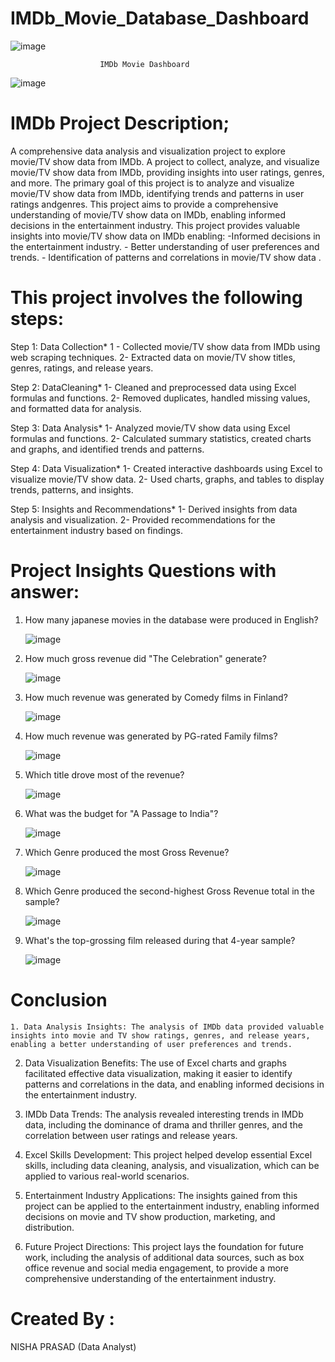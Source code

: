 # IMDb_Movie_Database_Dashboard			
 ![image](https://github.com/user-attachments/assets/135adf10-3d17-47b0-ace2-2722acdb7476)
  																							
						IMDb Movie Dashboard																	
																							
																							
																							
																							
																							
																							
																							
																							
																							
																							
																							
																							
																							
																							
																							
																							
																							
																							
																							
																							
																							
																							
																							
																							
																							
																							
																							
																							
																							
																							
																							
																							
																							
																							
																							
																							
																							
																							
																							
																							
																							
																							
																							
																							
																							
																							
																							
																							
																							
																							
																							
																							
																							
																							
																							
																							
																							
																							
																							
																							
																							
																							
																							
																							
																							
																							
																							
![image](https://github.com/user-attachments/assets/381390c7-dbe3-4baa-bed9-669ef78b21d3)


# IMDb Project Description;
 
  A comprehensive data analysis and visualization project to explore movie/TV show data from IMDb.
    A project to collect, analyze, and visualize movie/TV show data from IMDb,
    providing insights into user ratings,  genres, and more.
     The primary goal of this project is to analyze and visualize movie/TV show data from IMDb, 
     identifying trends and patterns in user ratings andgenres.
     This project aims to provide a comprehensive understanding of movie/TV show data on IMDb, 
     enabling informed decisions in the entertainment industry.
     This project provides valuable insights into movie/TV show data on IMDb enabling:
          -Informed decisions in the entertainment industry.
         - Better understanding of user preferences and trends.
         - Identification of patterns and correlations in movie/TV show data .

# This project involves the following steps:


 Step 1: Data Collection*
   1 - Collected movie/TV show data from IMDb using web scraping techniques.
  2- Extracted data on movie/TV show titles, genres, ratings, and release years.  
     
     
 Step 2: DataCleaning*
    1- Cleaned and preprocessed data using Excel formulas and functions.
    2- Removed duplicates, handled missing values, and formatted data for analysis.
    
    
Step 3: Data Analysis*
    1- Analyzed movie/TV show data using Excel formulas and functions.
   2- Calculated summary statistics, created charts and graphs, and identified trends and patterns.
     
Step 4: Data Visualization*
     1- Created interactive dashboards using Excel to visualize movie/TV show data.
     2- Used charts, graphs, and tables to display trends, patterns, and insights.
     
     
Step 5: Insights and Recommendations*
    1- Derived insights from data analysis and visualization.
    2- Provided recommendations for the entertainment industry based on findings.

# Project Insights Questions with answer: 

1. How many japanese movies in the database were produced in English?

    
   ![image](https://github.com/user-attachments/assets/640bf3b5-2a9e-4d09-8522-c27570741b1d)

2. How much gross revenue did "The Celebration" generate?

    ![image](https://github.com/user-attachments/assets/c31962ef-0e81-4197-8564-b7d0c73e65af)

3. How much revenue was generated by Comedy films in Finland?
    
    ![image](https://github.com/user-attachments/assets/ecdea216-52e7-4123-9eb9-035344b0daae)

4. How much revenue was generated by PG-rated Family films?

    ![image](https://github.com/user-attachments/assets/c2e82997-3092-4ac8-b9b4-07ca8eddcb80)

5. Which title drove most of the revenue?

    ![image](https://github.com/user-attachments/assets/d6f7074b-bc11-4a7c-b0cb-e0355336afc7)

6. What was the budget for "A Passage to India"?

    ![image](https://github.com/user-attachments/assets/3f5a0196-8495-42ad-82c1-a8cb448cbafc)

7. Which Genre produced the most Gross Revenue?

    ![image](https://github.com/user-attachments/assets/2b0bef6e-5233-4ad3-9f67-37499d2606c6)

8. Which Genre produced the second-highest Gross Revenue total in the sample?

     ![image](https://github.com/user-attachments/assets/24a9f720-b974-4aee-bc52-01fcc2bbb4d8)

9. What's the top-grossing film released during that 4-year sample?

    ![image](https://github.com/user-attachments/assets/b9864cdd-802c-48a6-a0ba-f985ed32324c)


# Conclusion

    1. Data Analysis Insights: The analysis of IMDb data provided valuable insights into movie and TV show ratings, genres, and release years, enabling a better understanding of user preferences and trends.

   2. Data Visualization Benefits: The use of Excel charts and graphs facilitated effective data visualization, making it easier to identify patterns and correlations in the data, and enabling informed decisions in the entertainment industry.

  3. IMDb Data Trends: The analysis revealed interesting trends in IMDb data, including the dominance of drama and thriller genres, and the correlation between user ratings and release years.

  4. Excel Skills Development: This project helped develop essential Excel skills, including data cleaning, analysis, and visualization, which can be applied to various real-world scenarios.

  5. Entertainment Industry Applications: The insights gained from this project can be applied to the entertainment industry, enabling informed decisions on movie and TV show production, marketing, and distribution.

  6. Future Project Directions: This project lays the foundation for future work, including the analysis of additional data sources, such as box office revenue and social media engagement, to provide a more comprehensive understanding of the entertainment industry.



   
# Created By :

   NISHA PRASAD
 (Data Analyst)
 




   



   




